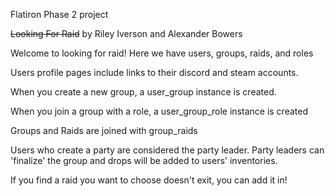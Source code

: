 Flatiron Phase 2 project

~~Looking For Raid~~
by Riley Iverson
and Alexander Bowers

Welcome to looking for raid!
Here we have users, groups, raids, and roles

Users profile pages include links to their discord and steam accounts.

When you create a new group,
a user_group instance is created.

When you join a group with a role,
a user_group_role instance is created

Groups and Raids are joined with group_raids

Users who create a party are considered the party leader.
Party leaders can 'finalize' the group and drops will be added to users' inventories.

If you find a raid you want to choose doesn't exit, you can add it in!


